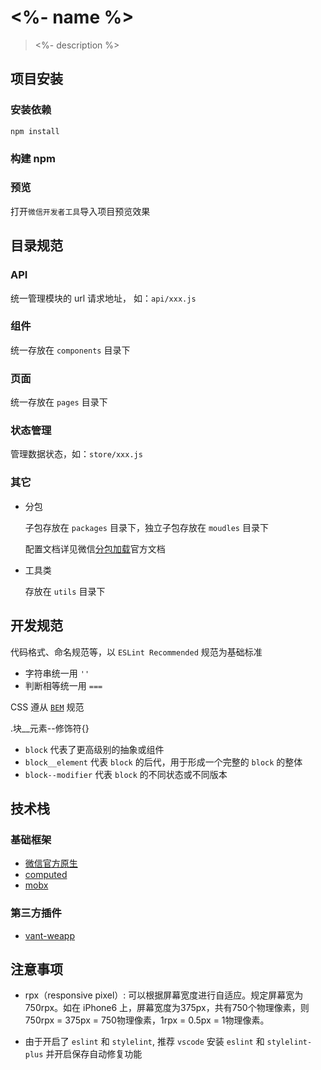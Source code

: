 # <%- name %>

> <%- description %>


## 项目安装

### 安装依赖

```
npm install
```

### 构建 npm

### 预览
打开`微信开发者工具`导入项目预览效果


## 目录规范

### API

统一管理模块的 url 请求地址， 如：`api/xxx.js`

### 组件

统一存放在 `components` 目录下

### 页面

统一存放在 `pages` 目录下

### 状态管理

管理数据状态，如：`store/xxx.js`

### 其它

- 分包
  
  子包存放在 `packages` 目录下，独立子包存放在 `moudles` 目录下

  配置文档详见微信[分包加载](https://developers.weixin.qq.com/miniprogram/dev/framework/subpackages.html)官方文档

- 工具类

  存放在 `utils` 目录下



## 开发规范

代码格式、命名规范等，以 `ESLint Recommended` 规范为基础标准

- 字符串统一用 `''`
- 判断相等统一用 `===`

CSS 遵从 [`BEM`](https://www.jianshu.com/p/54b000099217) 规范

.块__元素--修饰符{}

- `block` 代表了更高级别的抽象或组件
- `block__element` 代表 `block` 的后代，用于形成一个完整的 `block` 的整体
- `block--modifier` 代表 `block` 的不同状态或不同版本


## 技术栈

### 基础框架

- [微信官方原生](https://developers.weixin.qq.com/miniprogram/dev/framework/)
- [computed](https://developers.weixin.qq.com/miniprogram/dev/extended/utils/computed.html)
- [mobx](https://developers.weixin.qq.com/miniprogram/dev/extended/utils/mobx.html)

### 第三方插件

- [vant-weapp](https://youzan.github.io/vant-weapp/#/intro)



## 注意事项
- rpx（responsive pixel）: 可以根据屏幕宽度进行自适应。规定屏幕宽为750rpx。如在 iPhone6 上，屏幕宽度为375px，共有750个物理像素，则750rpx = 375px = 750物理像素，1rpx = 0.5px = 1物理像素。

- 由于开启了 `eslint` 和 `stylelint`, 推荐 `vscode` 安装 `eslint` 和 `stylelint-plus` 并开启保存自动修复功能
